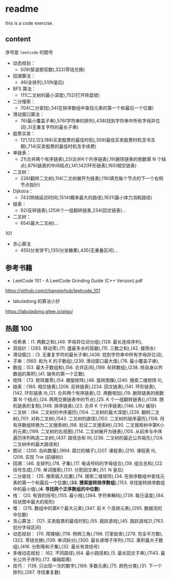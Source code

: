 # readme

this is a code exercise.

## content

序号是 `leetcode` 的题号

- 动态规划：
  - 509(斐波那契数),322(零钱兑换)
- 回溯算法：
  - 46(全排列),51(N皇后)
- BFS 算法：
  - 111(二叉树的最小深度),752(打开转盘锁)
- 二分搜索：
  - 704(二分查找),34(在排序数组中查找元素的第一个和最后一个位置)
- 滑动窗口算法：
  - 76(最小覆盖子串),576(字符串的排列),438(找到字符串中所有字母异位词),3(无重复字符的最长子串)
- 股票买卖：
  - 121,122,123,188(买卖股票的最佳时机),309(最佳买卖股票时机含冷冻期),714(买卖股票的最佳时机含手续费)
- 单链表：
  - 21(合并两个有序链表),23(合并K个升序链表),19(删除链表的倒数第 N 个结点),876(链表的中间结点),141,142(环形链表),160(相交链表)
- 二叉树：
  - 226(翻转二叉树),114(二叉树展开为链表),116(填充每个节点的下一个右侧节点指针)
- Dijkstra：
  - 743(网络延迟时间),1514(概率最大的路径),1631(最小体力消耗路径)
- 链表：
  - 92(反转链表),(25)K个一组翻转链表,234(回文链表)...
- 二叉树：
  - 654(最大二叉树)...

101

- 贪心算法
  - 455(分发饼干),135(分发糖果),435(无重叠区间)...

## 参考书籍

- LeetCode 101 - A LeetCode Grinding Guide (C++ Version).pdf

<https://github.com/changgyhub/leetcode_101>

- labuladong 的算法小抄

<https://labuladong.gitee.io/algo/>

## 热题 100

- 哈希表：(1. 两数之和),(49. 字母异位词分组),(128. 最长连续序列),
- 双指针：(283. 移动零),(11. 盛最多水的容器),(15. 三数之和),(42. 接雨水)
- 滑动窗口：(3. 无重复字符的最长子串),(438. 找到字符串中所有字母异位词),
- 子串：(560. 和为 K 的子数组),(239. 滑动窗口最大值),(76. 最小覆盖子串),
- 数组：(53. 最大子数组和),(56. 合并区间),(189. 轮转数组),(238. 除自身以外数组的乘积),(41. 缺失的第一个正数),
- 矩阵：(73. 矩阵置零),(54. 螺旋矩阵),(48. 旋转图像),(240. 搜索二维矩阵 II),
- 链表：(160. 相交链表),(206. 反转链表),(234. 回文链表),(141. 环形链表),(142. 环形链表 II),(21. 合并两个有序链表),(2. 两数相加),(19. 删除链表的倒数第 N 个结点),(24. 两两交换链表中的节点),(25. K 个一组翻转链表(),)(138. 随机链表的复制),(148. 排序链表),(23. 合并 K 个升序链表),(146. LRU 缓存)
- 二叉树：(94. 二叉树的中序遍历),(104. 二叉树的最大深度),(226. 翻转二叉树),(101. 对称二叉树),(543. 二叉树的直径),(102. 二叉树的层序遍历),(108. 将有序数组转换为二叉搜索树),(98. 验证二叉搜索树),(230. 二叉搜索树中第K小的元素),(199. 二叉树的右视图),(114. 二叉树展开为链表),(105. 从前序与中序遍历序列构造二叉树),(437. 路径总和 III),(236. 二叉树的最近公共祖先),(124. 二叉树中的最大路径和)
- 图论：(200. 岛屿数量),(994. 腐烂的橘子),(207. 课程表),(210. 课程表 II),(208. 实现 Trie (前缀树))
- 回溯：(46. 全排列),(78. 子集),(17. 电话号码的字母组合),(39. 组合总和),(22. 括号生成),(79. 单词搜索),(131. 分割回文串),(51. N 皇后)
- 二分查找： (35. 搜索插入位置),(74. 搜索二维矩阵),(34. 在排序数组中查找元素的第一个和最后一个位置),(**33. 搜索旋转排序数组**),(153. 寻找旋转排序数组中的最小值),(**4. 寻找两个正序数组的中位数**)
- 栈： (20. 有效的括号),(155. 最小栈),(394. 字符串解码),(739. 每日温度),(84. 柱状图中最大的矩形)
- 堆： (215. 数组中的第K个最大元素),(347. 前 K 个高频元素),(295. 数据流的中位数)
- 贪心算法： (121. 买卖股票的最佳时机),(55. 跳跃游戏),(45. 跳跃游戏2),(763. 划分字母区间)
- 动态规划： (70. 爬楼梯),(118. 杨辉三角),(198. 打家劫舍),(279. 完全平方数),(322. 零钱兑换),(139. 单词拆分),(300. 最长递增子序列),(152. 乘积最大子数组),(416. 分割等和子集),(32. 最长有效括号)
- 多维动态规划： (62. 不同路径),(64. 最小路径和),(5. 最长回文子串),(1143. 最长公共子序列),(72. 编辑距离)
- 技巧： (136. 只出现一次的数字),(169. 多数元素),(75. 颜色分类),(31. 下一个排列),(287. 寻找重复数)

